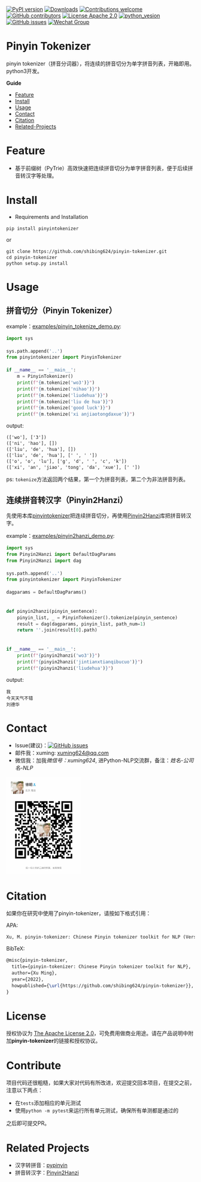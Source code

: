 [![PyPI version](https://badge.fury.io/py/pinyintokenizer.svg)](https://badge.fury.io/py/pinyin-tokenizer)
[![Downloads](https://pepy.tech/badge/pinyintokenizer)](https://pepy.tech/project/pinyin-tokenizer)
[![Contributions welcome](https://img.shields.io/badge/contributions-welcome-brightgreen.svg)](CONTRIBUTING.md)
[![GitHub contributors](https://img.shields.io/github/contributors/shibing624/pinyin-tokenizer.svg)](https://github.com/shibing624/pinyin-tokenizer/graphs/contributors)
[![License Apache 2.0](https://img.shields.io/badge/license-Apache%202.0-blue.svg)](LICENSE)
[![python_vesion](https://img.shields.io/badge/Python-3.5%2B-green.svg)](requirements.txt)
[![GitHub issues](https://img.shields.io/github/issues/shibing624/pinyin-tokenizer.svg)](https://github.com/shibing624/pinyin-tokenizer/issues)
[![Wechat Group](http://vlog.sfyc.ltd/wechat_everyday/wxgroup_logo.png?imageView2/0/w/60/h/20)](#Contact)

# Pinyin Tokenizer
pinyin tokenizer（拼音分词器），将连续的拼音切分为单字拼音列表，开箱即用。python3开发。


**Guide**

- [Feature](#Feature)
- [Install](#install)
- [Usage](#usage)
- [Contact](#Contact)
- [Citation](#Citation)
- [Related-Projects](#Related-Projects)

# Feature

- 基于前缀树（PyTrie）高效快速把连续拼音切分为单字拼音列表，便于后续拼音转汉字等处理。

# Install

- Requirements and Installation

```
pip install pinyintokenizer
```

or

```
git clone https://github.com/shibing624/pinyin-tokenizer.git
cd pinyin-tokenizer
python setup.py install
```


# Usage

## 拼音切分（Pinyin Tokenizer）

example：[examples/pinyin_tokenize_demo.py](examples/pinyin_tokenize_demo.py):


```python
import sys

sys.path.append('..')
from pinyintokenizer import PinyinTokenizer

if __name__ == '__main__':
    m = PinyinTokenizer()
    print(f"{m.tokenize('wo3')}")
    print(f"{m.tokenize('nihao')}")
    print(f"{m.tokenize('liudehua')}")
    print(f"{m.tokenize('liu de hua')}")
    print(f"{m.tokenize('good luck')}")
    print(f"{m.tokenize('xi anjiaotongdaxue')}")
```

output:

```shell
(['wo'], ['3'])
(['ni', 'hao'], [])
(['liu', 'de', 'hua'], [])
(['liu', 'de', 'hua'], [' ', ' '])
(['o', 'o', 'lu'], ['g', 'd', ' ', 'c', 'k'])
(['xi', 'an', 'jiao', 'tong', 'da', 'xue'], [' '])
```
ps: `tokenize`方法返回两个结果，第一个为拼音列表，第二个为非法拼音列表。


## 连续拼音转汉字（Pinyin2Hanzi）
先使用本库[pinyintokenizer](https://pypi.org/project/pinyintokenizer/)把连续拼音切分，再使用[Pinyin2Hanzi](https://pypi.org/project/Pinyin2Hanzi/)库把拼音转汉字。

example：[examples/pinyin2hanzi_demo.py](examples/pinyin2hanzi_demo.py):


```python
import sys
from Pinyin2Hanzi import DefaultDagParams
from Pinyin2Hanzi import dag

sys.path.append('..')
from pinyintokenizer import PinyinTokenizer

dagparams = DefaultDagParams()


def pinyin2hanzi(pinyin_sentence):
    pinyin_list, _ = PinyinTokenizer().tokenize(pinyin_sentence)
    result = dag(dagparams, pinyin_list, path_num=1)
    return ''.join(result[0].path)


if __name__ == '__main__':
    print(f"{pinyin2hanzi('wo3')}")
    print(f"{pinyin2hanzi('jintianxtianqibucuo')}")
    print(f"{pinyin2hanzi('liudehua')}")
```

output:

```shell
我
今天天气不错
刘德华
```



# Contact

- Issue(建议)：[![GitHub issues](https://img.shields.io/github/issues/shibing624/pinyin-tokenizer.svg)](https://github.com/shibing624/pinyin-tokenizer/issues)
- 邮件我：xuming: xuming624@qq.com
- 微信我：加我*微信号：xuming624*, 进Python-NLP交流群，备注：*姓名-公司名-NLP*
<img src="docs/wechat.jpeg" width="200" />


# Citation

如果你在研究中使用了pinyin-tokenizer，请按如下格式引用：

APA:
```latex
Xu, M. pinyin-tokenizer: Chinese Pinyin tokenizer toolkit for NLP (Version 0.0.1) [Computer software]. https://github.com/shibing624/pinyin-tokenizer
```

BibTeX:
```latex
@misc{pinyin-tokenizer,
  title={pinyin-tokenizer: Chinese Pinyin tokenizer toolkit for NLP},
  author={Xu Ming},
  year={2022},
  howpublished={\url{https://github.com/shibing624/pinyin-tokenizer}},
}
```


# License


授权协议为 [The Apache License 2.0](LICENSE)，可免费用做商业用途。请在产品说明中附加**pinyin-tokenizer**的链接和授权协议。


# Contribute
项目代码还很粗糙，如果大家对代码有所改进，欢迎提交回本项目，在提交之前，注意以下两点：

 - 在`tests`添加相应的单元测试
 - 使用`python -m pytest`来运行所有单元测试，确保所有单测都是通过的

之后即可提交PR。


# Related Projects

- 汉字转拼音：[pypinyin](https://github.com/mozillazg/python-pinyin)
- 拼音转汉字：[Pinyin2Hanzi](https://github.com/letiantian/Pinyin2Hanzi)